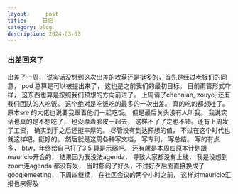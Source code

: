 ```yaml
---
layout:     post
title:     日记
category: blog
description: 2024-03-03
--- 
```


### 出差回来了

出差了一周， 说实话没想到这次出差的收获还是挺多的，首先是经过老板们的同意， pod 总算是可以被提出来了， 这也是之前我们的最初目标。 目前甭管形式咋样， 这东西也算是按照我们预想的方向前进了。 上周请了chennian, zouye, 还有我们团队的人吃饭。 这个绝对是吃饭吃的最多的一次出差。 真的吃的都想吐了。 原本sre 的大佬也说要我跟着他们一起吃饭。 但是最后关头没有人叫我。 我说实话也真的是不想吃了， 也没厚着脸皮一起去， 这样不了了之也不错。还有上周发了工资， 确实到手之后还挺丰厚的。 尽管没有到达预想的值， 不过在这个时代也就这样吧。挺好的。 然后就是这周各种写文档， 写专利， 写总结。 写的有点多， btw，年终给自己打了3.5 算是示弱吧。 还有就是本周四原本计划跟mauricio开会的， 结果因为我没法agenda， 导致大家都没有上线， 我是没想到zoom连agenda 都没有发， 当时郁闷了好久，不过好歹后面直接换成了googlemeeting， 下周四继续， 在社区会议的两个小时之前， 这样对mauricio汇报也来得及
